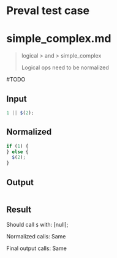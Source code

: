 # Preval test case

# simple_complex.md

> logical > and > simple_complex
>
> Logical ops need to be normalized

#TODO

## Input

`````js filename=intro
1 || $(2);
`````

## Normalized

`````js filename=intro
if (1) {
} else {
  $(2);
}
`````

## Output

`````js filename=intro

`````

## Result

Should call `$` with:
[null];

Normalized calls: Same

Final output calls: Same
